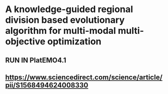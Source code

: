 # A knowledge-guided regional division based evolutionary algorithm for multi-modal multi-objective optimization
## RUN IN PlatEMO4.1
## https://www.sciencedirect.com/science/article/pii/S1568494624008330
